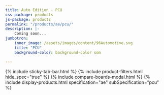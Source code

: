 ```yaml
---
title: Auto Edition - PCU
css-package: products
js-package: products
permalink: "/products/ae/pcu/"
description: |-
    Coming soon...
jumbotron:
    inner_image: /assets/images/content/96Automotive.svg
    title: "PCU"
    background-color: background-color som

---
```

{% include sticky-tab-bar.html %}
{% include product-filters.html hide_spec="true" %}
{% include compare-boards-modal.html %}
{% include display-products.html specification="ae" subSpecification="pcu" %}
